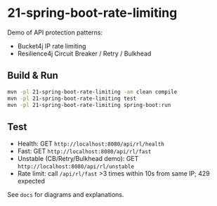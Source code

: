 # 21-spring-boot-rate-limiting

Demo of API protection patterns:
- Bucket4j IP rate limiting
- Resilience4j Circuit Breaker / Retry / Bulkhead

## Build & Run

```bash
mvn -pl 21-spring-boot-rate-limiting -am clean compile
mvn -pl 21-spring-boot-rate-limiting test
mvn -pl 21-spring-boot-rate-limiting spring-boot:run
```

## Test

- Health: GET `http://localhost:8080/api/rl/health`
- Fast: GET `http://localhost:8080/api/rl/fast`
- Unstable (CB/Retry/Bulkhead demo): GET `http://localhost:8080/api/rl/unstable`
- Rate limit: call `/api/rl/fast` >3 times within 10s from same IP; 429 expected

See `docs` for diagrams and explanations.
